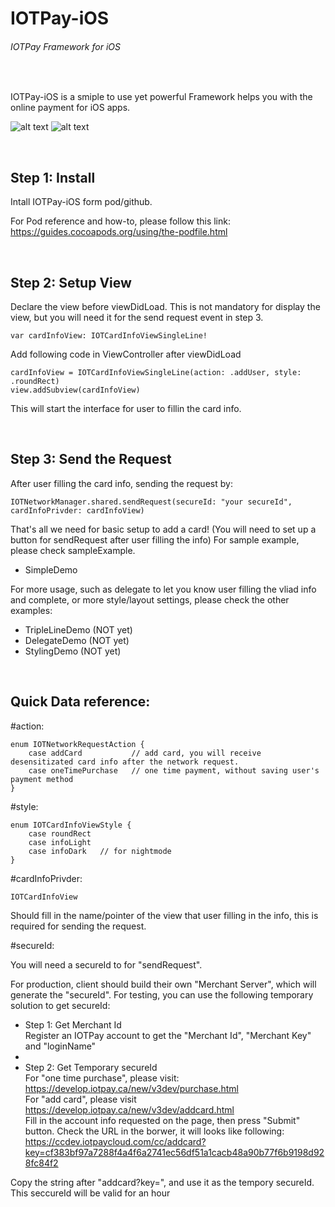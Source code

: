 # IOTPay-iOS
###### IOTPay Framework for iOS
<br />    


IOTPay-iOS is a smiple to use yet powerful Framework helps you with the online payment for iOS apps.

![alt text](https://github.com/IOTPaySDK/IOTPay-iOS/blob/main/simpleGIF.gif "Logo Title Text 1") ![alt text](https://github.com/IOTPaySDK/IOTPay-iOS/blob/main/TripleGif.gif "Logo Title Text 1")

<br />      

## Step 1: Install 
Intall IOTPay-iOS form pod/github.

For Pod reference and how-to, please follow this link:
https://guides.cocoapods.org/using/the-podfile.html



<br />      

## Step 2: Setup View
Declare the view before viewDidLoad. This is not mandatory for display the view, but you will need it for the send request event in step 3.
```
var cardInfoView: IOTCardInfoViewSingleLine!
```

Add following code in ViewController after viewDidLoad

```
cardInfoView = IOTCardInfoViewSingleLine(action: .addUser, style: .roundRect)
view.addSubview(cardInfoView)
```
This will start the interface for user to fillin the card info.



<br />      

## Step 3: Send the Request
After user filling the card info, sending the request by:
```
IOTNetworkManager.shared.sendRequest(secureId: "your secureId", cardInfoPrivder: cardInfoView)
```
That's all we need for basic setup to add a card!
(You will need to set up a button for sendRequest after user filling the info)
For sample example, please check sampleExample. 
- SimpleDemo 

For more usage, such as delegate to let you know user filling the vliad info and complete, or more style/layout settings, please check the other examples:
- TripleLineDemo (NOT yet)
- DelegateDemo (NOT yet)
- StylingDemo (NOT yet)




<br />      

## Quick Data reference:
#action: 
```
enum IOTNetworkRequestAction {
	case addCard           // add card, you will receive desensitizated card info after the network request.
	case oneTimePurchase   // one time payment, without saving user's payment method
}
```


#style: 
```
enum IOTCardInfoViewStyle {
	case roundRect
	case infoLight
	case infoDark   // for nightmode
}
```

#cardInfoPrivder: 
```
IOTCardInfoView
```
Should fill in the name/pointer of the view that user filling in the info, this is required for sending the request.

#secureId:<br />   

You will need a secureId to for "sendRequest".

For production, client should build their own "Merchant Server", which will generate the "secureId". 
For testing, you can use the following temporary solution to get secureId:    
- Step 1: Get Merchant Id   
Register an IOTPay account to get the "Merchant Id", "Merchant Key" and "loginName"    
- 
- Step 2: Get Temporary secureId   
For "one time purchase", please visit:   https://develop.iotpay.ca/new/v3dev/purchase.html   
For "add card", please visit   https://develop.iotpay.ca/new/v3dev/addcard.html    
Fill in the account info requested on the page, then press "Submit" button. Check the URL in the borwer, it will looks like following:   https://ccdev.iotpaycloud.com/cc/addcard?key=cf383bf97a7288f4a4f6a2741ec56df51a1cacb48a90b77f6b9198d928fc84f2   

Copy the string after "addcard?key=", and use it as the tempory secureId. This seccureId will be valid for an hour   
		
